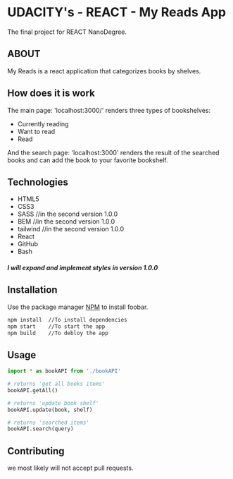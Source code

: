 # UDACITY's - REACT - My Reads App

The final project for REACT NanoDegree.

## ABOUT

My Reads is a react application that categorizes books by shelves.

## How does it is work

The main page: 'localhost:3000/' renders three types of bookshelves:

- Currently reading
- Want to read
- Read

And the search page: 'localhost:3000' renders the result of the searched books and can add the book to your favorite bookshelf.

## Technologies

- HTML5
- CSS3
- SASS //in the second version 1.0.0
- BEM //in the second version 1.0.0
- tailwind //in the second version 1.0.0
- React
- GitHub
- Bash

##### I will expand and implement styles in version 1.0.0

## Installation

Use the package manager [NPM](https://www.npmjs.com/) to install foobar.

```bash
npm install  //To install dependencies
npm start    //To start the app
npm build    //To debloy the app
```

## Usage

```python
import * as bookAPI from './bookAPI'

# returns 'get all books items'
bookAPI.getAll()

# returns 'update book shelf'
bookAPI.update(book, shelf)

# returns 'searched items'
bookAPI.search(query)
```

## Contributing

we most likely will not accept pull requests.
